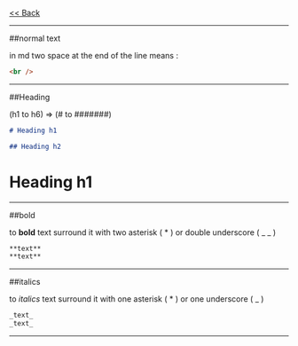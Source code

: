 [<< Back](./Markdown.md)

<hr>
##normal text

in md two space at the end of the line means :

```html
<br />
```

<hr>
##Heading

(h1 to h6) => (# to #######)

```markdown
# Heading h1

## Heading h2
```

# Heading h1

<hr>

##bold

to **bold** text surround it with two asterisk ( \* ) or double underscore ( \_ \_ )

```markdown
**text**
**text**
```

<hr>
##italics

to _italics_ text surround it with one asterisk ( \* ) or one underscore ( \_ )

```markdown
_text_
_text_
```

<hr>

##
